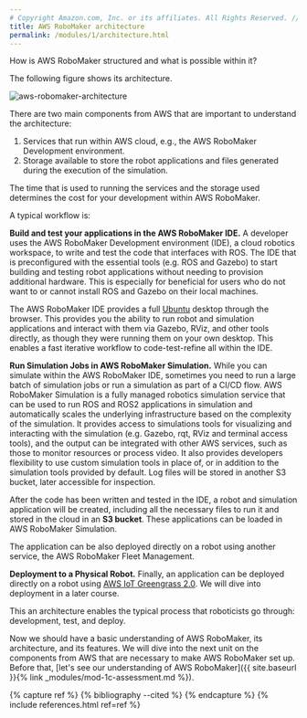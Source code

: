 ```yaml
---
# Copyright Amazon.com, Inc. or its affiliates. All Rights Reserved. // SPDX-License-Identifier: CC-BY-SA-4.0
title: AWS RoboMaker architecture
permalink: /modules/1/architecture.html
---
```


How is AWS RoboMaker structured and what is possible within it?

The following figure shows its architecture.

![aws-robomaker-architecture](/img/2019-05-28_16-44-56.png)

There are two main components from AWS that are important to understand the architecture:
1. Services that run within AWS cloud, e.g., the AWS RoboMaker Development environment.
2. Storage available to store the robot applications and files generated during the execution of the simulation.

The time that is used to running the services and the storage used determines the cost for your development within AWS RoboMaker.

A typical workflow is:

**Build and test your applications in the AWS RoboMaker IDE.** A developer uses the AWS RoboMaker Development environment (IDE), a cloud robotics workspace, to write and test the code that interfaces with ROS. The IDE that is preconfigured with the essential tools (e.g. ROS and Gazebo) to start building and testing robot applications without needing to provision additional hardware. This is especially for beneficial for users who do not want to or cannot install ROS and Gazebo on their local machines. 

The AWS RoboMaker IDE provides a full [Ubuntu](https://ubuntu.com/) desktop through the browser. This provides you the ability to run robot and simulation applications and interact with them via Gazebo, RViz, and other tools directly, as though they were running them on your own desktop. This enables a fast iterative workflow to code-test-refine all within the IDE. 

**Run Simulation Jobs in AWS RoboMaker Simulation.** While you can simulate within the AWS RoboMaker IDE, sometimes you need to run a large batch of simulation jobs or run a simulation as part of a CI/CD flow. AWS RoboMaker Simulation is a fully managed robotics simulation service that can be used to run ROS and ROS2 applications in simulation and automatically scales the underlying infrastructure based on the complexity of the simulation. It provides access to simulations tools for visualizing and interacting with the simulation (e.g. Gazebo, rqt, RViz and terminal access tools), and the output can be integrated with other AWS services, such as those to monitor resources or process video. It also provides developers flexibility to use custom simulation tools in place of, or in addition to the simulation tools provided by default. Log files will be stored in another S3 bucket, later accessible for inspection. 

After the code has been written and tested in the IDE, a robot and simulation application will be created, including all the necessary files to run it and stored in the cloud in an **S3 bucket**. These applications can be loaded in AWS RoboMaker Simulation.

The application can be also deployed directly on a robot using another service, the AWS RoboMaker Fleet Management.

**Deployment to a Physical Robot.** Finally, an application can be deployed directly on a robot using [AWS IoT Greengrass 2.0](https://aws.amazon.com/blogs/robotics/deploying-ros-applications-snaps-aws-iot-greengrass/). We will dive into deployment in a later course.

This an architecture enables the typical process that roboticists go through: development, test, and deploy. 

Now we should have a basic understanding of AWS RoboMaker, its architecture, and its features. We will dive into the next unit on the components from AWS that are necessary to make AWS RoboMaker set up. Before that, [let's see our understanding of AWS RoboMaker]({{ site.baseurl }}{% link _modules/mod-1c-assessment.md %}).


{% capture ref %}
{% bibliography --cited %}
{% endcapture %}
{% include references.html ref=ref %}
